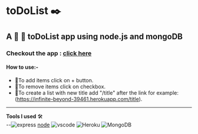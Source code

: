 # toDoList :black_nib:
A :memo:
:pencil: toDoList app using node.js and mongoDB
--
### Checkout the app : [click here](https://infinite-beyond-39461.herokuapp.com/)
#### How to use:-
-  :pushpin:To add items click on + button.
-  :pushpin:To remove items click on checkbox.
-  :pushpin:To create a list with new title add "/title" after the link for example: (https://infinite-beyond-39461.herokuapp.com/title).
---
**Tools I used** 🛠 <br/>
--![express](https://img.shields.io/badge/Express.js-000000?style=for-the-badge&logo=express&logoColor=white) [node](https://img.shields.io/badge/Node.js-339933?style=for-the-badge&logo=nodedotjs&logoColor=white) ![vscode](https://img.shields.io/badge/Visual_Studio_Code-0078D4?style=for-the-badge&logo=visual%20studio%20code&logoColor=white) ![Heroku](https://img.shields.io/badge/Heroku-430098?style=for-the-badge&logo=heroku&logoColor=white) ![MongoDB](https://img.shields.io/badge/MongoDB-4EA94B?style=for-the-badge&logo=mongodb&logoColor=white)
